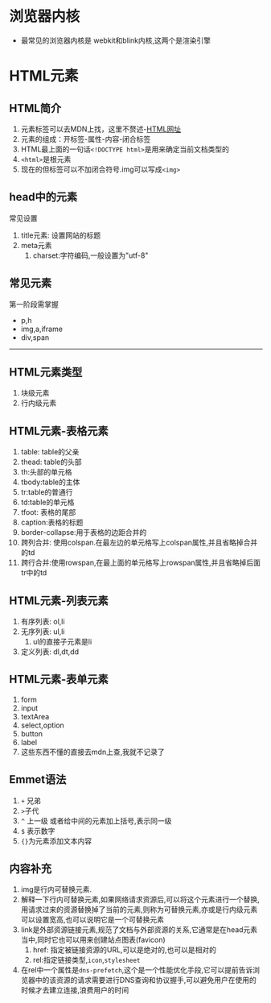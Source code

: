 # 浏览器内核
-  最常见的浏览器内核是 webkit和blink内核,这两个是渲染引擎

# HTML元素

## HTML简介
1. 元素标签可以去MDN上找，这里不赘述-[HTML网址](https://developer.mozilla.org/zh-CN/docs/Web/HTML)
2. 元素的组成：开标签-属性-内容-闭合标签
3. HTML最上面的一句话`<!DOCTYPE html>`是用来确定当前文档类型的
4. `<html>`是根元素
5. 现在的但标签可以不加闭合符号.img可以写成`<img>`

## head中的元素
常见设置
1. title元素: 设置网站的标题
2. meta元素
   1. charset:字符编码,一般设置为"utf-8"

## 常见元素
第一阶段需掌握
- p,h
- img,a,iframe
- div,span

---
## HTML元素类型
1. 块级元素
2. 行内级元素

## HTML元素-表格元素
1. table: table的父亲
2. thead: table的头部
3. th:头部的单元格
4. tbody:table的主体
5. tr:table的普通行
6. td:table的单元格
7. tfoot: 表格的尾部
8. caption:表格的标题
9. border-collapse:用于表格的边距合并的
10. 跨列合并: 使用colspan.在最左边的单元格写上colspan属性,并且省略掉合并的td
11. 跨行合并:使用rowspan,在最上面的单元格写上rowspan属性,并且省略掉后面tr中的td
## HTML元素-列表元素
1. 有序列表: ol,li
2. 无序列表: ul,li
   1. ul的直接子元素是li
3. 定义列表: dl,dt,dd

## HTML元素-表单元素
1. form
2. input
3. textArea
4. select,option
5. button
6. label
7. 这些东西不懂的直接去mdn上查,我就不记录了

## Emmet语法
1. `+` 兄弟
2. `>`子代
3. `^` 上一级 或者给中间的元素加上括号,表示同一级
4. `$` 表示数字
5. `{}`为元素添加文本内容
## 内容补充
1. img是行内可替换元素.
2. 解释一下行内可替换元素,如果网络请求资源后,可以将这个元素进行一个替换,用请求过来的资源替换掉了当前的元素,则称为可替换元素,亦或是行内级元素可以设置宽高,也可以说明它是一个可替换元素
3. link是外部资源链接元素,规范了文档与外部资源的关系,它通常是在head元素当中,同时它也可以用来创建站点图表(favicon)
   1. href: 指定被链接资源的URL,可以是绝对的,也可以是相对的
   2. rel:指定链接类型,`icon`,`stylesheet`
4. 在rel中一个属性是`dns-prefetch`,这个是一个性能优化手段,它可以提前告诉浏览器中的该资源的请求需要进行DNS查询和协议握手,可以避免用户在使用的时候才去建立连接,浪费用户的时间